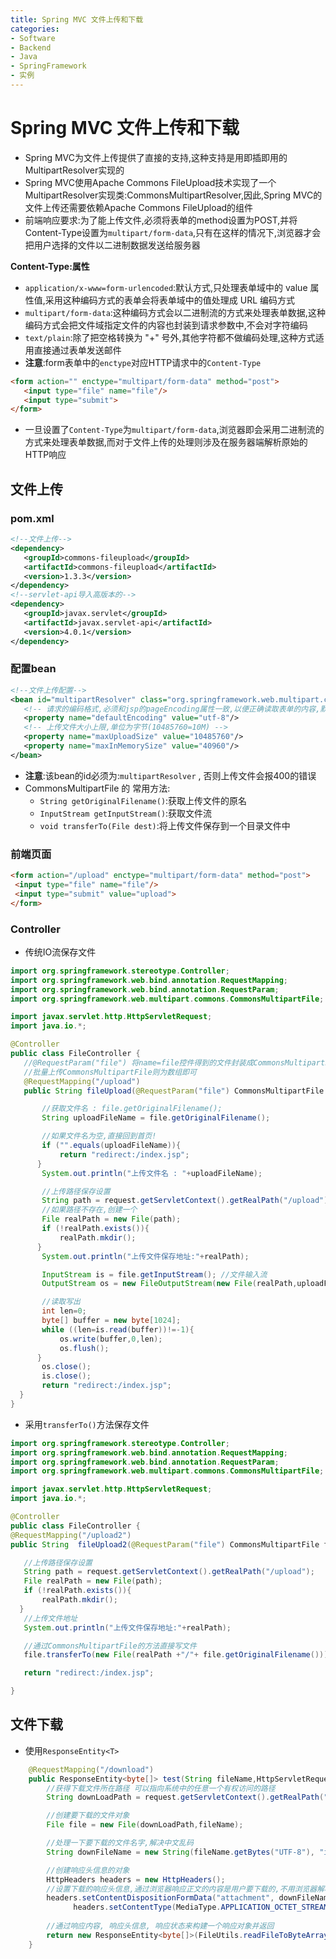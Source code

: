 ```yaml
---
title: Spring MVC 文件上传和下载
categories:
- Software
- Backend
- Java
- SpringFramework
- 实例
---
```

# Spring MVC 文件上传和下载

- Spring MVC为文件上传提供了直接的支持,这种支持是用即插即用的MultipartResolver实现的
- Spring MVC使用Apache Commons FileUpload技术实现了一个MultipartResolver实现类:CommonsMultipartResolver,因此,Spring MVC的文件上传还需要依赖Apache Commons FileUpload的组件
- 前端响应要求:为了能上传文件,必须将表单的method设置为POST,并将Content-Type设置为`multipart/form-data`,只有在这样的情况下,浏览器才会把用户选择的文件以二进制数据发送给服务器

**Content-Type:属性**

- `application/x-www=form-urlencoded`:默认方式,只处理表单域中的 value 属性值,采用这种编码方式的表单会将表单域中的值处理成 URL 编码方式
- `multipart/form-data`:这种编码方式会以二进制流的方式来处理表单数据,这种编码方式会把文件域指定文件的内容也封装到请求参数中,不会对字符编码
- `text/plain`:除了把空格转换为 "+" 号外,其他字符都不做编码处理,这种方式适用直接通过表单发送邮件
- **注意**:form表单中的`enctype`对应HTTP请求中的`Content-Type`

```html
<form action="" enctype="multipart/form-data" method="post">
   <input type="file" name="file"/>
   <input type="submit">
</form>
```

- 一旦设置了`Content-Type`为`multipart/form-data`,浏览器即会采用二进制流的方式来处理表单数据,而对于文件上传的处理则涉及在服务器端解析原始的HTTP响应

## 文件上传

### pom.xml

```xml
<!--文件上传-->
<dependency>
   <groupId>commons-fileupload</groupId>
   <artifactId>commons-fileupload</artifactId>
   <version>1.3.3</version>
</dependency>
<!--servlet-api导入高版本的-->
<dependency>
   <groupId>javax.servlet</groupId>
   <artifactId>javax.servlet-api</artifactId>
   <version>4.0.1</version>
</dependency>
```

### 配置bean

```xml
<!--文件上传配置-->
<bean id="multipartResolver" class="org.springframework.web.multipart.commons.CommonsMultipartResolver">
   <!-- 请求的编码格式,必须和jsp的pageEncoding属性一致,以便正确读取表单的内容,默认为ISO-8859-1 -->
   <property name="defaultEncoding" value="utf-8"/>
   <!-- 上传文件大小上限,单位为字节(10485760=10M) -->
   <property name="maxUploadSize" value="10485760"/>
   <property name="maxInMemorySize" value="40960"/>
</bean>
```

- **注意**:该bean的id必须为:`multipartResolver` , 否则上传文件会报400的错误
- CommonsMultipartFile 的 常用方法:
    - `String getOriginalFilename()`:获取上传文件的原名
    - `InputStream getInputStream()`:获取文件流
    - `void transferTo(File dest)`:将上传文件保存到一个目录文件中

### 前端页面

```html
<form action="/upload" enctype="multipart/form-data" method="post">
 <input type="file" name="file"/>
 <input type="submit" value="upload">
</form>
```

### Controller

- 传统IO流保存文件

```java
import org.springframework.stereotype.Controller;
import org.springframework.web.bind.annotation.RequestMapping;
import org.springframework.web.bind.annotation.RequestParam;
import org.springframework.web.multipart.commons.CommonsMultipartFile;

import javax.servlet.http.HttpServletRequest;
import java.io.*;

@Controller
public class FileController {
   //@RequestParam("file") 将name=file控件得到的文件封装成CommonsMultipartFile 对象
   //批量上传CommonsMultipartFile则为数组即可
   @RequestMapping("/upload")
   public String fileUpload(@RequestParam("file") CommonsMultipartFile file , HttpServletRequest request) throws IOException {

       //获取文件名 : file.getOriginalFilename();
       String uploadFileName = file.getOriginalFilename();

       //如果文件名为空,直接回到首页!
       if ("".equals(uploadFileName)){
           return "redirect:/index.jsp";
      }
       System.out.println("上传文件名 : "+uploadFileName);

       //上传路径保存设置
       String path = request.getServletContext().getRealPath("/upload");
       //如果路径不存在,创建一个
       File realPath = new File(path);
       if (!realPath.exists()){
           realPath.mkdir();
      }
       System.out.println("上传文件保存地址:"+realPath);

       InputStream is = file.getInputStream(); //文件输入流
       OutputStream os = new FileOutputStream(new File(realPath,uploadFileName)); //文件输出流

       //读取写出
       int len=0;
       byte[] buffer = new byte[1024];
       while ((len=is.read(buffer))!=-1){
           os.write(buffer,0,len);
           os.flush();
      }
       os.close();
       is.close();
       return "redirect:/index.jsp";
  }
}
```

- 采用`transferTo()`方法保存文件

```java
import org.springframework.stereotype.Controller;
import org.springframework.web.bind.annotation.RequestMapping;
import org.springframework.web.bind.annotation.RequestParam;
import org.springframework.web.multipart.commons.CommonsMultipartFile;

import javax.servlet.http.HttpServletRequest;
import java.io.*;

@Controller
public class FileController {
@RequestMapping("/upload2")
public String  fileUpload2(@RequestParam("file") CommonsMultipartFile file, HttpServletRequest request) throws IOException {

   //上传路径保存设置
   String path = request.getServletContext().getRealPath("/upload");
   File realPath = new File(path);
   if (!realPath.exists()){
       realPath.mkdir();
  }
   //上传文件地址
   System.out.println("上传文件保存地址:"+realPath);

   //通过CommonsMultipartFile的方法直接写文件
   file.transferTo(new File(realPath +"/"+ file.getOriginalFilename()));

   return "redirect:/index.jsp";

}
```

## 文件下载

- 使用`ResponseEntity<T>`

```java
	@RequestMapping("/download")
	public ResponseEntity<byte[]> test(String fileName,HttpServletRequest request) throws IOException {
		//获得下载文件所在路径 可以指向系统中的任意一个有权访问的路径
		String downLoadPath = request.getServletContext().getRealPath("/download");

		//创建要下载的文件对象
		File file = new File(downLoadPath,fileName);

		//处理一下要下载的文件名字,解决中文乱码
		String downFileName = new String(fileName.getBytes("UTF-8"), "iso-8859-1");

		//创建响应头信息的对象
		HttpHeaders headers = new HttpHeaders();
		//设置下载的响应头信息,通过浏览器响应正文的内容是用户要下载的,不用浏览器解析
		headers.setContentDispositionFormData("attachment", downFileName);
        	  headers.setContentType(MediaType.APPLICATION_OCTET_STREAM);
		
		//通过响应内容, 响应头信息, 响应状态来构建一个响应对象并返回
		return new ResponseEntity<byte[]>(FileUtils.readFileToByteArray(file), headers, HttpStatus.CREATED);
	}
```
